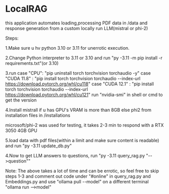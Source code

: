# LocalRAG

this application automates loading,processing PDF data in /data and response generation from a custom locally run LLM(mistral or phi-2)

Steps:

1.Make sure u hv python 3.10 or 3.11 for unerrotic execution.

2.Change Python interpreter to 3.11 or 3.10 and run "py -3.11 -m pip install -r requirements.txt"(or 3.10)

3.run case "CPU": "pip uninstall torch torchvision torchaudio -y"
      case "CUDA 11.8" : "pip install torch torchvision torchaudio --index-url https://download.pytorch.org/whl/cu118"
      case "CUDA 12.1" : "pip install torch torchvision torchaudio --index-url https://download.pytorch.org/whl/cu121"
      run "nvidia-smi" in shell or cmd to get the version

4.Install mistrall if u has GPU's VRAM is more than 8GB else phi2 from installation files in /installations

microsoft/phi-2 was used for testing, it takes 2-3 min to respond with a RTX 3050 4GB GPU

5.load data with pdf files(within a limit and make sure content is readable) and run "py -3.11 update_db.py"

4.Now to get LLM answers to questions, run "py -3.11 query_rag.py "-->question""

Note: The above takes a lot of time and can be errotic, so feel free to skip steps 1-3 and comment out code under "#online" in query_rag.py and Embeddings.py and use "ollama pull --model" on a different terminal
                                          "ollama run -->model"